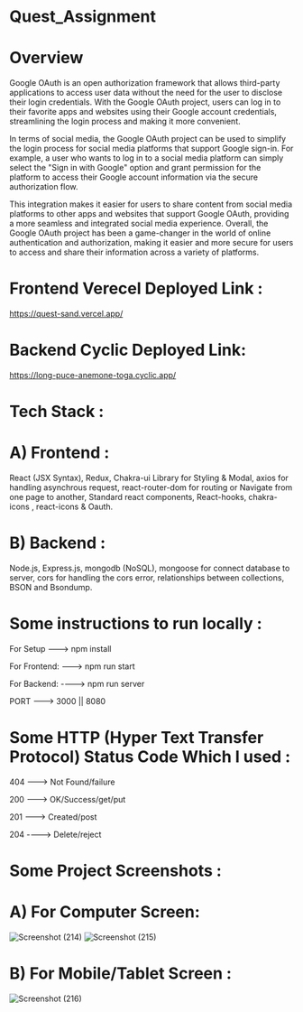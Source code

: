 # Quest_Assignment
# Overview
Google OAuth is an open authorization framework that allows third-party applications to access user data without the need for the user to disclose their login credentials. With the Google OAuth project, users can log in to their favorite apps and websites using their Google account credentials, streamlining the login process and making it more convenient.

In terms of social media, the Google OAuth project can be used to simplify the login process for social media platforms that support Google sign-in. For example, a user who wants to log in to a social media platform can simply select the "Sign in with Google" option and grant permission for the platform to access their Google account information via the secure authorization flow.

This integration makes it easier for users to share content from social media platforms to other apps and websites that support Google OAuth, providing a more seamless and integrated social media experience. Overall, the Google OAuth project has been a game-changer in the world of online authentication and authorization, making it easier and more secure for users to access and share their information across a variety of platforms.

# Frontend Verecel Deployed Link :
https://quest-sand.vercel.app/
# Backend Cyclic Deployed Link: 
https://long-puce-anemone-toga.cyclic.app/

# Tech Stack :
# A) Frontend :
React (JSX Syntax), Redux, Chakra-ui Library for Styling & Modal, axios for handling asynchrous request, react-router-dom for routing or Navigate from one page to another, Standard react components, React-hooks, chakra-icons , react-icons & Oauth.
# B) Backend :
Node.js, Express.js, mongodb (NoSQL), mongoose for connect database to server, cors for handling the cors error, relationships between collections, BSON and Bsondump.

# Some instructions to run locally :
For Setup ---> npm install

For Frontend: ---> npm run start

For Backend: ----> npm run server

PORT ---> 3000 || 8080

# Some HTTP (Hyper Text Transfer Protocol) Status Code Which I used :
404 ---> Not Found/failure

200 --->  OK/Success/get/put

201 ---> Created/post

204 ----> Delete/reject

# Some Project Screenshots :
# A) For Computer Screen:
![Screenshot (214)](https://user-images.githubusercontent.com/104748364/233640526-96dbbaeb-ab73-484c-8520-ed7637e540bd.png)
![Screenshot (215)](https://user-images.githubusercontent.com/104748364/233640546-c01f6e26-85b1-42c5-9e01-e358eee937f7.png)
# B) For Mobile/Tablet Screen :
![Screenshot (216)](https://user-images.githubusercontent.com/104748364/233640579-dcbb2750-d5fb-4747-83c8-872e779a1116.png)

